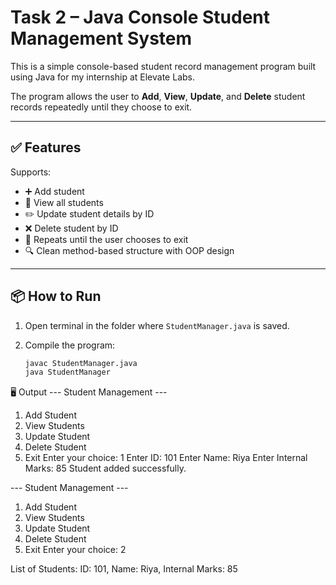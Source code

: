 
# Task 2 – Java Console Student Management System

This is a simple console-based student record management program built using Java for my internship at Elevate Labs.

The program allows the user to **Add**, **View**, **Update**, and **Delete** student records repeatedly until they choose to exit.

---

## ✅ Features

Supports:

- ➕ Add student
- 👀 View all students
- ✏️ Update student details by ID
- ❌ Delete student by ID
- 🔁 Repeats until the user chooses to exit
- 🔍 Clean method-based structure with OOP design

---

## 📦 How to Run

1. Open terminal in the folder where `StudentManager.java` is saved.
2. Compile the program:

   ```bash
   javac StudentManager.java
   java StudentManager


🖥️ Output 
--- Student Management ---
1. Add Student
2. View Students
3. Update Student
4. Delete Student
5. Exit
Enter your choice: 1
Enter ID: 101
Enter Name: Riya
Enter Internal Marks: 85
Student added successfully.

--- Student Management ---
1. Add Student
2. View Students
3. Update Student
4. Delete Student
5. Exit
Enter your choice: 2

List of Students:
ID: 101, Name: Riya, Internal Marks: 85
